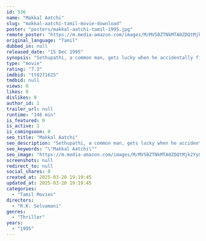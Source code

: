 ```yaml
---
id: 536
name: "Makkal Aatchi"
slug: "makkal-aatchi-tamil-movie-download"
poster: "posters/makkal-aatchi-tamil-1995.jpg"
remote_poster: "https://m.media-amazon.com/images/M/MV5BZTNkMTA0ZDQtMjk2Yy00YTNlLTkzODAtOTI3MzRmN2E5OGRiXkEyXkFqcGdeQXVyMTEzNzg0Mjkx._V1_SX300.jpg"
original_language: "Tamil"
dubbed_in: null
released_date: "15 Dec 1995"
synopsis: "Sethupathi, a common man, gets lucky when he accidentally finds a large amount of money in a truck. He decides to use the money to enter politics and ends up becoming the chief minister of the state."
type: "movie"
rating: "7.3"
imdbid: "tt0271625"
tmdbid: null
views: 0
likes: 0
dislikes: 0
author_id: 1
trailer_url: null
runtime: "146 min"
is_featured: 0
is_active: 1
is_comingsoon: 0
seo_title: "Makkal Aatchi"
seo_description: "Sethupathi, a common man, gets lucky when he accidentally finds a large amount of money in a truck. He decides to use the money to enter politics and ends up becoming the chief minister of the state."
seo_keywords: "\"Makkal Aatchi\""
seo_image: "https://m.media-amazon.com/images/M/MV5BZTNkMTA0ZDQtMjk2Yy00YTNlLTkzODAtOTI3MzRmN2E5OGRiXkEyXkFqcGdeQXVyMTEzNzg0Mjkx._V1_SX300.jpg"
screenshots: null
redirect_to: null
social_shares: 0
created_at: 2025-03-20 19:19:45
updated_at: 2025-03-20 19:19:45
categories:
  - "Tamil Movies"
directors:
  - "R.K. Selvamani"
genres:
  - "Thriller"
years:
  - "1995"
---
```

